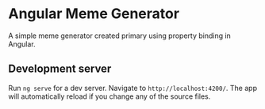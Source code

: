 # Angular Meme Generator

A simple meme generator created primary using property binding in Angular.

## Development server

Run `ng serve` for a dev server. Navigate to `http://localhost:4200/`. The app will automatically reload if you change any of the source files.


